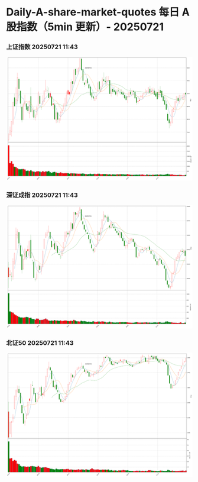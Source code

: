 
# Daily-A-share-market-quotes 每日 A 股指数（5min 更新）- 20250721

### 上证指数 20250721 11:43
![](./fig/2025/7/20250721-sh000001.png)

### 深证成指 20250721 11:43
![](./fig/2025/7/20250721-sz399001.png)

### 北证50 20250721 11:43
![](./fig/2025/7/20250721-bj899050.png)
